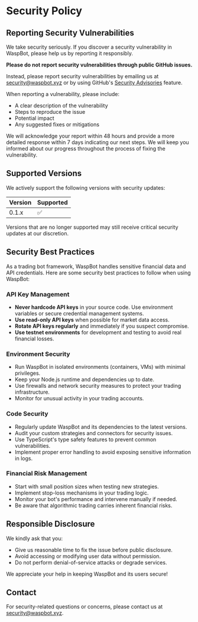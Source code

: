 # Security Policy

## Reporting Security Vulnerabilities

We take security seriously. If you discover a security vulnerability in WaspBot, please help us by reporting it responsibly.

**Please do not report security vulnerabilities through public GitHub issues.**

Instead, please report security vulnerabilities by emailing us at [security@waspbot.xyz](mailto:security@waspbot.xyz) or by using GitHub's [Security Advisories](https://github.com/WaspBot/waspbot-ts/security/advisories) feature.

When reporting a vulnerability, please include:

- A clear description of the vulnerability
- Steps to reproduce the issue
- Potential impact
- Any suggested fixes or mitigations

We will acknowledge your report within 48 hours and provide a more detailed response within 7 days indicating our next steps. We will keep you informed about our progress throughout the process of fixing the vulnerability.

## Supported Versions

We actively support the following versions with security updates:

| Version | Supported          |
| ------- | ------------------ |
| 0.1.x   | :white_check_mark: |

Versions that are no longer supported may still receive critical security updates at our discretion.

## Security Best Practices

As a trading bot framework, WaspBot handles sensitive financial data and API credentials. Here are some security best practices to follow when using WaspBot:

### API Key Management

- **Never hardcode API keys** in your source code. Use environment variables or secure credential management systems.
- **Use read-only API keys** when possible for market data access.
- **Rotate API keys regularly** and immediately if you suspect compromise.
- **Use testnet environments** for development and testing to avoid real financial losses.

### Environment Security

- Run WaspBot in isolated environments (containers, VMs) with minimal privileges.
- Keep your Node.js runtime and dependencies up to date.
- Use firewalls and network security measures to protect your trading infrastructure.
- Monitor for unusual activity in your trading accounts.

### Code Security

- Regularly update WaspBot and its dependencies to the latest versions.
- Audit your custom strategies and connectors for security issues.
- Use TypeScript's type safety features to prevent common vulnerabilities.
- Implement proper error handling to avoid exposing sensitive information in logs.

### Financial Risk Management

- Start with small position sizes when testing new strategies.
- Implement stop-loss mechanisms in your trading logic.
- Monitor your bot's performance and intervene manually if needed.
- Be aware that algorithmic trading carries inherent financial risks.

## Responsible Disclosure

We kindly ask that you:

- Give us reasonable time to fix the issue before public disclosure.
- Avoid accessing or modifying user data without permission.
- Do not perform denial-of-service attacks or degrade services.

We appreciate your help in keeping WaspBot and its users secure!

## Contact

For security-related questions or concerns, please contact us at [security@waspbot.xyz](mailto:security@waspbot.xyz).